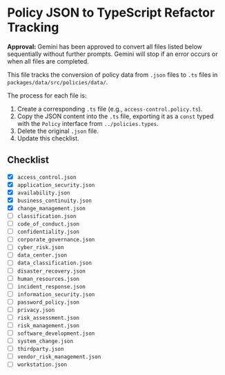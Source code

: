 # Policy JSON to TypeScript Refactor Tracking

**Approval:** Gemini has been approved to convert all files listed below sequentially without further prompts. Gemini will stop if an error occurs or when all files are completed.

This file tracks the conversion of policy data from `.json` files to `.ts` files in `packages/data/src/policies/data/`.

The process for each file is:
1. Create a corresponding `.ts` file (e.g., `access-control.policy.ts`).
2. Copy the JSON content into the `.ts` file, exporting it as a `const` typed with the `Policy` interface from `../policies.types`.
3. Delete the original `.json` file.
4. Update this checklist.

## Checklist

- [x] `access_control.json`
- [x] `application_security.json`
- [x] `availability.json`
- [x] `business_continuity.json`
- [x] `change_management.json`
- [ ] `classification.json`
- [ ] `code_of_conduct.json`
- [ ] `confidentiality.json`
- [ ] `corporate_governance.json`
- [ ] `cyber_risk.json`
- [ ] `data_center.json`
- [ ] `data_classification.json`
- [ ] `disaster_recovery.json`
- [ ] `human_resources.json`
- [ ] `incident_response.json`
- [ ] `information_security.json`
- [ ] `password_policy.json`
- [ ] `privacy.json`
- [ ] `risk_assessment.json`
- [ ] `risk_management.json`
- [ ] `software_development.json`
- [ ] `system_change.json`
- [ ] `thirdparty.json`
- [ ] `vendor_risk_management.json`
- [ ] `workstation.json` 